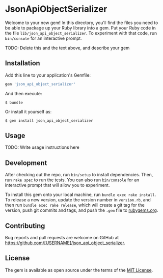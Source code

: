 # JsonApiObjectSerializer

Welcome to your new gem! In this directory, you'll find the files you need to be able to package up your Ruby library into a gem. Put your Ruby code in the file `lib/json_api_object_serializer`. To experiment with that code, run `bin/console` for an interactive prompt.

TODO: Delete this and the text above, and describe your gem

## Installation

Add this line to your application's Gemfile:

```ruby
gem 'json_api_object_serializer'
```

And then execute:

    $ bundle

Or install it yourself as:

    $ gem install json_api_object_serializer

## Usage

TODO: Write usage instructions here

## Development

After checking out the repo, run `bin/setup` to install dependencies. Then, run `rake spec` to run the tests. You can also run `bin/console` for an interactive prompt that will allow you to experiment.

To install this gem onto your local machine, run `bundle exec rake install`. To release a new version, update the version number in `version.rb`, and then run `bundle exec rake release`, which will create a git tag for the version, push git commits and tags, and push the `.gem` file to [rubygems.org](https://rubygems.org).

## Contributing

Bug reports and pull requests are welcome on GitHub at https://github.com/[USERNAME]/json_api_object_serializer.

## License

The gem is available as open source under the terms of the [MIT License](https://opensource.org/licenses/MIT).
